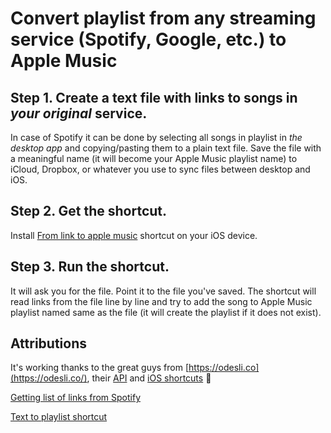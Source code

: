 # Convert playlist from any streaming service (Spotify, Google, etc.) to Apple Music

## Step 1. Create a text file with links to songs in _your original_ service.
In case of Spotify it can be done by selecting all songs in playlist in _the desktop app_ and copying/pasting them to a plain text file. Save the file with a meaningful name (it will become your Apple Music playlist name) to iCloud, Dropbox, or whatever you use to sync files between desktop and iOS.

## Step 2. Get the shortcut.
Install [From link to apple music]() shortcut on your iOS device.

## Step 3. Run the shortcut.
It will ask you for the file. Point it to the file you've saved. The shortcut will read links from the file line by line and try to add the song to Apple Music playlist named same as the file (it will create the playlist if it does not exist). 

## Attributions
It's working thanks to the great guys from [https://odesli.co](https://odesli.co/), their [API](https://github.com/songlink/docs/blob/master/api-v1-alpha.1.md) and [iOS shortcuts](https://github.com/songlink/docs/blob/master/ios-shortcuts.md) 🤘

[Getting list of links from Spotify](https://medium.com/dreamer-in-black/using-workflow-for-export-spotify-playlist-to-apple-music-729af5d7711f)

[Text to playlist shortcut](https://www.icloud.com/shortcuts/6de7ad1875384ce5a9ba977d48cdea50)

